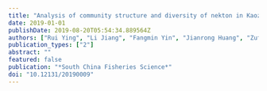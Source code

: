 ```yaml
---
title: "Analysis of community structure and diversity of nekton in Kaozhouyang Bay using gill nets and cages"
date: 2019-01-01
publishDate: 2019-08-20T05:54:34.889564Z
authors: ["Rui Ying", "Li Jiang", "Fangmin Yin", "Jianrong Huang", "Zufu Li", "Yingyong Wang", "Jianxiang Feng"]
publication_types: ["2"]
abstract: ""
featured: false
publication: "*South China Fisheries Science*"
doi: "10.12131/20190009"
---
```


